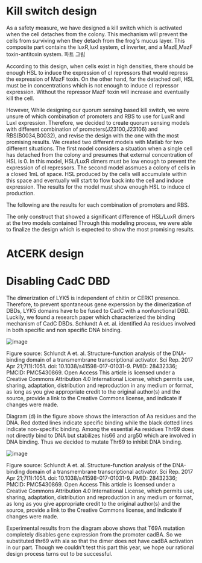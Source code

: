 # Kill switch design
As a safety measure, we have designed a kill switch which is activated when the cell detaches from the colony. This mechanism will prevent the cells from surviving when they detach from the frog's mucus layer.
This composite part contains the luxR,luxI system, cI inverter, and a MazE,MazF toxin-antitoxin system. 
 파트 그림

According to this design, when cells exist in high densities, there should be enough HSL to induce the expression of cI repressors that would repress the expression of MazF toxin. 
On the other hand, for the detached cell, HSL must be in concentrations which is not enough to induce cI repressor expression. Without the repressor MazF toxin will increase and eventually kill the cell.

However, While designing our quorum sensing based kill switch, we were unsure of which combination of promoters and RBS to use for LuxR and LuxI expression. Therefore, we decided to create quorum sensing models with different combination of promoters(J23100,J23106) and RBS(B0034,B0032), and revise the design with the one with the most promising results.
We created two different models with Matlab for two different situations. The first model considers a situation when a single cell has detached from the colony and presumes that external concentration of HSL is 0. In this model, HSL/LuxR dimers must be low enough to prevent the expression of cI repressors.
The second model assmues a colony of cells in a closed 1mL of space. HSL produced by the cells will accumulate within this space and eventually will start to flow back into the cell and induce expression.
The results for the model must show enough HSL to induce cI production.


The following are the results for each combination of promoters and RBS.



The only construct that showed a significant difference of HSL/LuxR dimers at the two models contained 
Through this modeling process, we were able to finalize the design which is expected to show the most promising results. 


# AtCERK design

# Disabling CadC DBD

The dimerization of LYK5 is independent of chitin or CERK1 presence. Therefore, to prevent spontaneous gene experssion by the dimerization of DBDs, LYK5 domains have to be fused to CadC with a nonfunctional DBD.
Luckily, we found a research paper which characterized the binding mechanism of CadC DBDs. Schlundt A et. al. identified Aa residues involved in both specific and non specific DNA binding. 

![image](https://user-images.githubusercontent.com/87188354/138222383-11f06f11-80c7-43da-bf93-f96ee69576d9.png)

Figure source: Schlundt A et. al. Structure-function analysis of the DNA-binding domain of a transmembrane transcriptional activator. Sci Rep. 2017 Apr 21;7(1):1051. doi: 10.1038/s41598-017-01031-9. PMID: 28432336; PMCID: PMC5430869.
Open Access This article is licensed under a Creative Commons Attribution 4.0 International License, which permits use, sharing, adaptation, distribution and reproduction in any medium or format, as long as you give appropriate credit to the original author(s) and the source, provide a link to the Creative Commons license, and indicate if changes were made. 

Diagram (d) in the figure above shows the interaction of Aa residues and the DNA. Red dotted lines indicate specific binding while the black dotted lines indicate non-specific binding. Among the essential Aa residues Thr69 does not directly bind to DNA but stabilizes his66 and arg50 which are involved in DNA binding. Thus we decided to mutate Thr69 to inhibit DNA binding.

![image](https://user-images.githubusercontent.com/87188354/138248734-b19eca73-b097-4981-9210-68db8fde9feb.png)

Figure source: Schlundt A et. al. Structure-function analysis of the DNA-binding domain of a transmembrane transcriptional activator. Sci Rep. 2017 Apr 21;7(1):1051. doi: 10.1038/s41598-017-01031-9. PMID: 28432336; PMCID: PMC5430869.
Open Access This article is licensed under a Creative Commons Attribution 4.0 International License, which permits use, sharing, adaptation, distribution and reproduction in any medium or format, as long as you give appropriate credit to the original author(s) and the source, provide a link to the Creative Commons license, and indicate if changes were made. 

Experimental results from the diagram above shows that T69A mutation completely disables gene expression from the promoter cadBA. So we substituted thr69 with ala so that the dimer does not have cadBA activation in our part. Though we couldn't test this part this year, we hope our rational design process turns out to be successful. 
